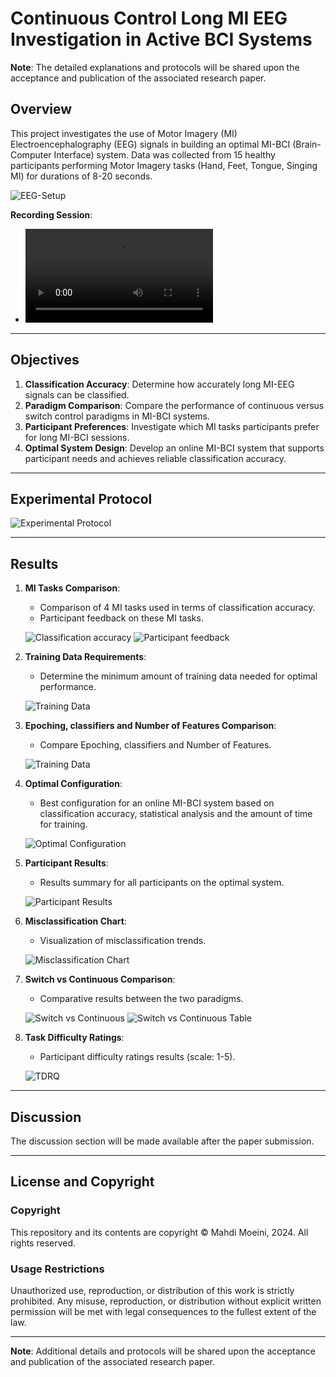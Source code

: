 # Continuous Control Long MI EEG Investigation in Active BCI Systems
**Note**: The detailed explanations and protocols will be shared upon the acceptance and publication of the associated research paper.

## Overview
This project investigates the use of Motor Imagery (MI) Electroencephalography (EEG) signals in building an optimal MI-BCI (Brain-Computer Interface) system. Data was collected from 15 healthy participants performing Motor Imagery tasks (Hand, Feet, Tongue, Singing MI) for durations of 8-20 seconds. 

![EEG-Setup](https://github.com/M-Moeini/Continuous-Control-MI-EEG/blob/main/READMEImgs/EEG-Setup.jpg)


**Recording Session**:
 - ![EEG-Recording](https://github.com/M-Moeini/Continuous-Control-MI-EEG/blob/main/READMEImgs/EEG-Recording.mp4)


---

## Objectives

1. **Classification Accuracy**: Determine how accurately long MI-EEG signals can be classified.
2. **Paradigm Comparison**: Compare the performance of continuous versus switch control paradigms in MI-BCI systems.
3. **Participant Preferences**: Investigate which MI tasks participants prefer for long MI-BCI sessions.
4. **Optimal System Design**: Develop an online MI-BCI system that supports participant needs and achieves reliable classification accuracy.

---

## Experimental Protocol
![Experimental Protocol](https://github.com/M-Moeini/Continuous-Control-MI-EEG/blob/main/READMEImgs/EP.png)

---

## Results

1. **MI Tasks Comparison**:
   - Comparison of 4 MI tasks used in terms of classification accuracy.
   - Participant feedback on these MI tasks.

   ![Classification accuracy](https://github.com/M-Moeini/Continuous-Control-MI-EEG/blob/main/READMEImgs/MI-C.png)
   ![Participant feedback](https://github.com/M-Moeini/Continuous-Control-MI-EEG/blob/main/READMEImgs/TP-C.png)

2. **Training Data Requirements**:
   - Determine the minimum amount of training data needed for optimal performance.

   ![Training Data](https://github.com/M-Moeini/Continuous-Control-MI-EEG/blob/main/READMEImgs/TB-C.png)

3. **Epoching, classifiers and Number of Features Comparison**:
   -  Compare Epoching, classifiers and Number of Features.

   ![Training Data](https://github.com/M-Moeini/Continuous-Control-MI-EEG/blob/main/READMEImgs//WCF-C.png)


3. **Optimal Configuration**:
   - Best configuration for an online MI-BCI system based on classification accuracy, statistical analysis and the amount of time for training.

   ![Optimal Configuration](https://github.com/M-Moeini/Continuous-Control-MI-EEG/blob/main/READMEImgs/Optimal-BCI-C.png)

4. **Participant Results**:
   - Results summary for all participants on the optimal system.

   ![Participant Results](https://github.com/M-Moeini/Continuous-Control-MI-EEG/blob/main/READMEImgs/Optimal-BCI-R.png)

5. **Misclassification Chart**:
   - Visualization of misclassification trends.

   ![Misclassification Chart](https://github.com/M-Moeini/Continuous-Control-MI-EEG/blob/main/READMEImgs/MISS-R.png)

6. **Switch vs Continuous Comparison**:
   - Comparative results between the two paradigms.

   ![Switch vs Continuous](https://github.com/M-Moeini/Continuous-Control-MI-EEG/blob/main/READMEImgs/CS-C.png)
   ![Switch vs Continuous Table](https://github.com/M-Moeini/Continuous-Control-MI-EEG/blob/main/READMEImgs/CS-Table-C.png)

7. **Task Difficulty Ratings**:
   - Participant difficulty ratings results (scale: 1-5).

   ![TDRQ](https://github.com/M-Moeini/Continuous-Control-MI-EEG/blob/main/READMEImgs/TDRQ-C.png)



---

## Discussion
The discussion section will be made available after the paper submission.

---

## License and Copyright

### Copyright
This repository and its contents are copyright © Mahdi Moeini, 2024. All rights reserved.

### Usage Restrictions
Unauthorized use, reproduction, or distribution of this work is strictly prohibited. Any misuse, reproduction, or distribution without explicit written permission will be met with legal consequences to the fullest extent of the law.

---

**Note**: Additional details and protocols will be shared upon the acceptance and publication of the associated research paper.
